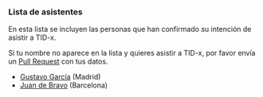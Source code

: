 
### Lista de asistentes

En esta lista se incluyen las personas que han confirmado su intención de
asistir a TID-x.

Si tu nombre no aparece en la lista y quieres asistir a TID-x, por favor
envía un [Pull Request](https://github.com/tid-x/tid-x/pulls)
con tus datos.

- [Gustavo García](https://github.com/ggarber) (Madrid)
- [Juan de Bravo](https://github.com/juandebravo) (Barcelona)

